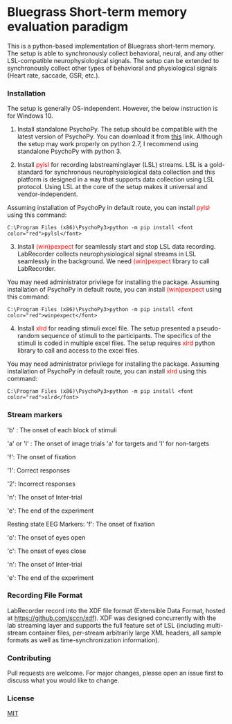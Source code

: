 # Bluegrass Short-term memory evaluation paradigm

This is a python-based implementation of Bluegrass short-term memory. The setup is able to synchronously collect behavioral, neural, and any other LSL-compatible neurophysiological signals.
The setup can be extended to synchronously collect other types of behavioral and physiological signals (Heart rate, saccade, GSR, etc.).

### Installation
The setup is generally OS-independent. However, the below instruction is for Windows 10.


1. Install standalone PsychoPy. 
The setup should be compatible with the latest version of PsychoPy. You can download it from [this](https://github.com/psychopy/psychopy/releases) link. Although the setup may work properly on python 2.7, I recommend using standalone PsychoPy with python 3.



2. Install <font color="red">pylsl</font> for recording labstreaminglayer (LSL) streams.
LSL is a gold-standard for synchronous neurophysiological data collection and this platform is designed in a way that supports data collection using LSL protocol. Using LSL at the core of the setup makes it universal and vendor-independent.


Assuming installation of PsychoPy in default route, you can install <font color="red">pylsl</font> using this command:
```windows
C:\Program Files (x86)\PsychoPy3>python -m pip install <font color="red">pylsl</font>
```



3. Install <font color="red">(win)pexpect</font> for seamlessly start and stop LSL data recording.
LabRecorder collects neurophysiological signal streams in LSL seamlessly in the background. We need <font color="red">(win)pexpect</font> library to call LabRecorder.


You may need administrator privilege for installing the package. Assuming installation of PsychoPy in default route, you can install <font color="red">(win)pexpect</font> using this command:
```windows
C:\Program Files (x86)\PsychoPy3>python -m pip install <font color="red">winpexpect</font>
```



4. Install <font color="red">xlrd</font> for reading stimuli excel file.
The setup presented a pseudo-random sequence of stimuli to the participants. The specifics of the stimuli is coded in multiple excel files. The setup requires <font color="red">xlrd</font> python library to call and access to the excel files.


You may need administrator privilege for installing the package. Assuming installation of PsychoPy in default route, you can install <font color="red">xlrd</font> using this command:
```windows
C:\Program Files (x86)\PsychoPy3>python -m pip install <font color="red">xlrd</font>
```



### Stream markers
'b' : The onset of each block of stimuli

'a' or 'l' : The onset of image trials 'a' for targets and 'l' for non-targets

'f': The onset of fixation

'1': Correct responses

'2': Incorrect responses

'n': The onset of Inter-trial

'e': The end of the experiment

Resting state EEG Markers:
'f': The onset of fixation

'o': The onset of eyes open

'c': The onset of eyes close

'n': The onset of Inter-trial

'e': The end of the experiment


### Recording File Format
LabRecorder record into the XDF file format (Extensible Data Format, hosted at https://github.com/sccn/xdf). XDF was designed concurrently with the lab streaming layer and supports the full feature set of LSL (including multi-stream container files, per-stream arbitrarily large XML headers, all sample formats as well as time-synchronization information).

### Contributing
Pull requests are welcome. For major changes, please open an issue first to discuss what you would like to change.

### License
[MIT](https://choosealicense.com/licenses/mit/)